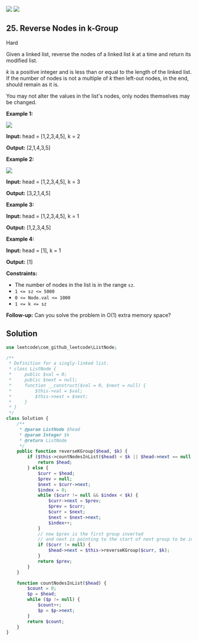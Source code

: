 [![](https://img.shields.io/github/stars/LeetCode-in-Php/LeetCode-in-Php?label=Stars&style=flat-square)](https://github.com/LeetCode-in-Php/LeetCode-in-Php)
[![](https://img.shields.io/github/forks/LeetCode-in-Php/LeetCode-in-Php?label=Fork%20me%20on%20GitHub%20&style=flat-square)](https://github.com/LeetCode-in-Php/LeetCode-in-Php/fork)

## 25\. Reverse Nodes in k-Group

Hard

Given a linked list, reverse the nodes of a linked list _k_ at a time and return its modified list.

_k_ is a positive integer and is less than or equal to the length of the linked list. If the number of nodes is not a multiple of _k_ then left-out nodes, in the end, should remain as it is.

You may not alter the values in the list's nodes, only nodes themselves may be changed.

**Example 1:**

![](https://assets.leetcode.com/uploads/2020/10/03/reverse_ex1.jpg)

**Input:** head = [1,2,3,4,5], k = 2

**Output:** [2,1,4,3,5] 

**Example 2:**

![](https://assets.leetcode.com/uploads/2020/10/03/reverse_ex2.jpg)

**Input:** head = [1,2,3,4,5], k = 3

**Output:** [3,2,1,4,5] 

**Example 3:**

**Input:** head = [1,2,3,4,5], k = 1

**Output:** [1,2,3,4,5] 

**Example 4:**

**Input:** head = [1], k = 1

**Output:** [1] 

**Constraints:**

*   The number of nodes in the list is in the range `sz`.
*   `1 <= sz <= 5000`
*   `0 <= Node.val <= 1000`
*   `1 <= k <= sz`

**Follow-up:** Can you solve the problem in O(1) extra memory space?

## Solution

```php
use leetcode\com_github_leetcode\ListNode;

/**
 * Definition for a singly-linked list.
 * class ListNode {
 *     public $val = 0;
 *     public $next = null;
 *     function __construct($val = 0, $next = null) {
 *         $this->val = $val;
 *         $this->next = $next;
 *     }
 * }
 */
class Solution {
    /**
     * @param ListNode $head
     * @param Integer $k
     * @return ListNode
     */
    public function reverseKGroup($head, $k) {
        if ($this->countNodesInList($head) < $k || $head->next == null || $head == null) {
            return $head;
        } else {
            $curr = $head;
            $prev = null;
            $next = $curr->next;
            $index = 0;
            while ($curr != null && $index < $k) {
                $curr->next = $prev;
                $prev = $curr;
                $curr = $next;
                $next = $next->next;
                $index++;
            }
            // now $prev is the first group inverted
            // and next is pointing to the start of next group to be inverted
            if ($curr != null) {
                $head->next = $this->reverseKGroup($curr, $k);
            }
            return $prev;
        }
    }

    function countNodesInList($head) {
        $count = 0;
        $p = $head;
        while ($p != null) {
            $count++;
            $p = $p->next;
        }
        return $count;
    }
}
```